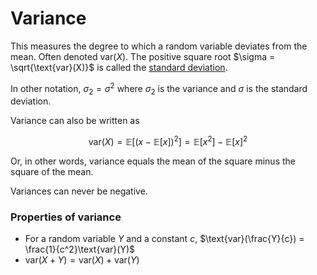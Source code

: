 # Variance

This measures the degree to which a random variable deviates from the mean.
Often denoted var($X$). The positive square root $\sigma = \sqrt{\text{var}(X)}$
is called the [standard deviation](202210081525.md).

In other notation, $\sigma_2 = \sigma^2$ where $\sigma_2$ is the variance and
$\sigma$ is the standard deviation.

Variance can also be written as

$$
\text{var}(X) = \mathbb{E}[(x - \mathbb{E}[x])^2] = \mathbb{E}[x^2] - \mathbb{E}[x]^2
$$

Or, in other words, variance equals the mean of the square minus the square of
the mean.

Variances can never be negative.

### Properties of variance

- For a random variable $Y$ and a constant $c$, $\text{var}(\frac{Y}{c}) = \frac{1}{c^2}\text{var}(Y)$
- $\text{var}(X + Y) = \text{var}(X) + \text{var}(Y)$
